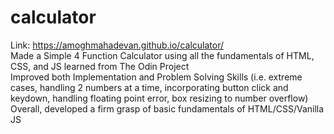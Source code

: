 # calculator  
Link: https://amoghmahadevan.github.io/calculator/  
Made a Simple 4 Function Calculator using all the fundamentals of HTML, CSS, and JS learned from The Odin Project  
Improved both Implementation and Problem Solving Skills (i.e. extreme cases, handling 2 numbers at a time, incorporating button click and keydown, handling floating point error, box resizing to number overflow)  
Overall, developed a firm grasp of basic fundamentals of HTML/CSS/Vanilla JS    
